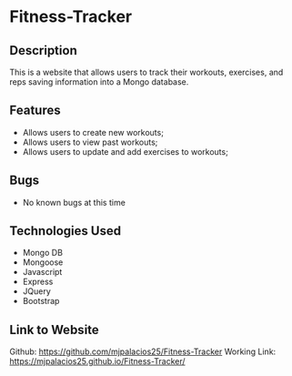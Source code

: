 # Fitness-Tracker

## Description
This is a website that allows users to track their workouts, exercises, and reps saving information into a Mongo database. 


## Features
* Allows users to create new workouts;
* Allows users to view past workouts;
* Allows users to update and add exercises to workouts;

## Bugs
* No known bugs at this time

## Technologies Used
* Mongo DB 
* Mongoose
* Javascript
* Express
* JQuery
* Bootstrap

## Link to Website
Github: https://github.com/mjpalacios25/Fitness-Tracker 
Working Link: https://mjpalacios25.github.io/Fitness-Tracker/ 